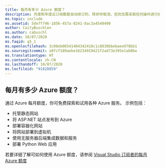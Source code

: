 ```yaml
---
title: 每月有多少 Azure 额度？
description: 月度和年度云订阅都是自动续订的，除非你取消，否则无需采取任何操作进行续订…
ms.topic: include
ms.assetid: 5de7f746-1856-457a-8241-8ac3a4540490
author: CaityBuschlen
ms.author: cabuschl
ms.date: 10/07/2020
ms.faqid: q5_1
ms.openlocfilehash: 3c08eb06541484342410c1c8830bbebaee978bb1
ms.sourcegitcommit: a9fcf189aebe16234919421f2ad73e395e1ab8be
ms.translationtype: HT
ms.contentlocale: zh-CN
ms.lasthandoff: 10/07/2020
ms.locfileid: "91828859"
---
```

## <a name="what-are-the-monthly-azure-credits"></a>每月有多少 Azure 额度？

通过 Azure 每月额度，你可免费探索和试用各种 Azure 服务。  示例包括： 
- 托管静态网站
- 将 ASP.NET 站点发布到 Azure
- 部署容器化网站
- 将网站部署到虚拟机
- 使用无服务器后端集成数据和服务
- 部署 Python Web 应用

若要详细了解可如何使用 Azure 额度，请参阅 [Visual Studio 订阅者的每月 Azure 额度](https://azure.microsoft.com/pricing/member-offers/credit-for-visual-studio-subscribers/)
